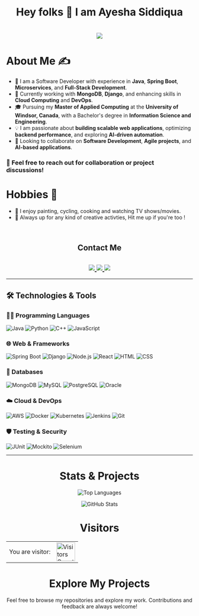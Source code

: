 <h1 align="center">Hey folks 👋 I am Ayesha Siddiqua</h1>

<h1 align="center">
  <a align="center" href="https://readme-typing-svg.herokuapp.com?color=%23F7D84A&size=30&lines=I+am+a+Software+Developer%2C;Passionate+about+Back-End+Development%2C;Full-Stack+Engineer%2C;Agile+Practitioner;">
    <img src="https://readme-typing-svg.herokuapp.com?lines=I+am+a+Software+Developer%2C;Passionate+about+Back-End+Development%2C;Full-Stack+Engineer%2C;Agile+Practitioner;">
  </a>
</h1>

<h1>About Me ✍️</h1>
<ul>
  <li>🔭 I am a Software Developer with experience in <b>Java</b>, <b>Spring Boot</b>, <b>Microservices</b>, and <b>Full-Stack Development</b>.</li>
  <li>🌱 Currently working with <b>MongoDB</b>, <b>Django</b>, and enhancing skills in <b>Cloud Computing</b> and <b>DevOps</b>.</li>
  <li>🎓 Pursuing my <b>Master of Applied Computing</b> at the <b>University of Windsor, Canada</b>, with a Bachelor's degree in <b>Information Science and Engineering</b>.</li>
  <li>💡 I am passionate about <b>building scalable web applications</b>, optimizing <b>backend performance</b>, and exploring <b>AI-driven automation</b>.</li>
  <li>👯 Looking to collaborate on <b>Software Development</b>, <b>Agile projects</b>, and <b>AI-based applications</b>.</li>
</ul>

<h3>💬 Feel free to reach out for collaboration or project discussions!</h3>

<h1>Hobbies 🌝</h1>
<ul>
  <li>📖 I enjoy painting, cycling, cooking and watching TV shows/movies. </li>
  <li>🌱 Always up for any kind of creative activties, Hit me up if you're too ! </li>
</ul>

<br>

<h2 align="center">Contact Me</h2>
<h2 align="center">
  <a href="mailto:ayeshas@uwindsor.ca" title="Email">
    <img src="https://img.shields.io/badge/Email-D14836?style=for-the-badge&logo=gmail&logoColor=white">
  </a>
  <a href="https://www.linkedin.com/in/ayesha-siddiqua-38ba5b166/" title="LinkedIn">
    <img src="https://img.shields.io/badge/LinkedIn-0A66C2?style=for-the-badge&logo=linkedin&logoColor=white">
  </a>
  <a href="https://github.com/Ayesha-2116" title="GitHub">
     <img src="https://img.shields.io/badge/GitHub-24292E?style=for-the-badge&logo=github&logoColor=white">
  </a>
</h2>

---

## 🛠️ Technologies & Tools  

### **👨‍💻 Programming Languages**
<p align="left">
  <img alt="Java" src="https://img.shields.io/badge/Java-ED8B00?style=for-the-badge&logo=java&logoColor=white"/>
  <img alt="Python" src="https://img.shields.io/badge/Python-3776AB?style=for-the-badge&logo=python&logoColor=white"/>
  <img alt="C++" src="https://img.shields.io/badge/C++-00599C?style=for-the-badge&logo=cplusplus&logoColor=white"/>
  <img alt="JavaScript" src="https://img.shields.io/badge/JavaScript-F7DF1E?style=for-the-badge&logo=javascript&logoColor=black"/>
</p>

### **🌐 Web & Frameworks**
<p align="left">
  <img alt="Spring Boot" src="https://img.shields.io/badge/Spring%20Boot-6DB33F?style=for-the-badge&logo=springboot&logoColor=white"/>
  <img alt="Django" src="https://img.shields.io/badge/Django-092E20?style=for-the-badge&logo=django&logoColor=white"/>
  <img alt="Node.js" src="https://img.shields.io/badge/Node.js-43853D?style=for-the-badge&logo=node.js&logoColor=white"/>
  <img alt="React" src="https://img.shields.io/badge/React-61DAFB?style=for-the-badge&logo=react&logoColor=black"/>
  <img alt="HTML" src="https://img.shields.io/badge/HTML5-E34F26?style=for-the-badge&logo=html5&logoColor=white"/>
  <img alt="CSS" src="https://img.shields.io/badge/CSS3-1572B6?style=for-the-badge&logo=css3&logoColor=white"/>
</p>

### **💾 Databases**
<p align="left">
  <img alt="MongoDB" src="https://img.shields.io/badge/MongoDB-4EA94B?style=for-the-badge&logo=mongodb&logoColor=white"/>
  <img alt="MySQL" src="https://img.shields.io/badge/MySQL-00000F?style=for-the-badge&logo=mysql&logoColor=white"/>
  <img alt="PostgreSQL" src="https://img.shields.io/badge/PostgreSQL-336791?style=for-the-badge&logo=postgresql&logoColor=white"/>
  <img alt="Oracle" src="https://img.shields.io/badge/Oracle-F80000?style=for-the-badge&logo=oracle&logoColor=white"/>
</p>

### **☁️ Cloud & DevOps**
<p align="left">
  <img alt="AWS" src="https://img.shields.io/badge/Amazon%20AWS-232F3E?style=for-the-badge&logo=amazonaws&logoColor=white"/>
  <img alt="Docker" src="https://img.shields.io/badge/Docker-2496ED?style=for-the-badge&logo=docker&logoColor=white"/>
  <img alt="Kubernetes" src="https://img.shields.io/badge/Kubernetes-326CE5?style=for-the-badge&logo=kubernetes&logoColor=white"/>
  <img alt="Jenkins" src="https://img.shields.io/badge/Jenkins-D24939?style=for-the-badge&logo=jenkins&logoColor=white"/>
  <img alt="Git" src="https://img.shields.io/badge/Git-F05032?style=for-the-badge&logo=git&logoColor=white"/>
</p>

### **🛡️ Testing & Security**
<p align="left">
  <img alt="JUnit" src="https://img.shields.io/badge/JUnit-25A162?style=for-the-badge&logo=junit&logoColor=white"/>
  <img alt="Mockito" src="https://img.shields.io/badge/Mockito-5A20E9?style=for-the-badge&logo=mockito&logoColor=white"/>
  <img alt="Selenium" src="https://img.shields.io/badge/Selenium-43B02A?style=for-the-badge&logo=selenium&logoColor=white"/>
</p>

---

<h1 align="center">Stats & Projects</h1>
<p align="center">
  <img align="center" src="https://github-readme-stats.vercel.app/api/top-langs?username=ayesha-siddiqua&show_icons=true&locale=en&layout=compact" alt="Top Languages" />
</p>
<p align="center">
  <img align="center" src="https://github-readme-stats.vercel.app/api?username=ayesha-siddiqua&show_icons=true&locale=en&count_private=true" alt="GitHub Stats" />
</p>

<h1 align="center">Visitors</h1>
<table align="center">
  <tr>
    <td>You are visitor:</td>
    <td><img src="https://profile-counter.glitch.me/ayesha-siddiqua/count.svg" alt="Visitors Counter" height="50" /></td>
  </tr>
</table>

<h1 align="center">Explore My Projects</h1>
<p align="center">Feel free to browse my repositories and explore my work. Contributions and feedback are always welcome!</p>
